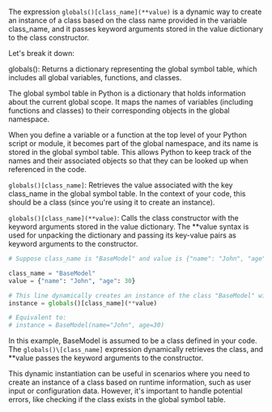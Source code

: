 The expression `globals()[class_name](**value)` is a dynamic way
to create an instance of a class based on the class name
provided in the variable class_name, and it passes keyword
arguments stored in the value dictionary to the class constructor.

Let's break it down:

globals(): Returns a dictionary representing the global symbol
table, which includes all global variables, functions, and classes.

The global symbol table in Python is a dictionary that holds information about the current global scope. It maps the names of variables (including functions and classes) to their corresponding objects in the global namespace.

When you define a variable or a function at the top level of your Python script or module, it becomes part of the global namespace, and its name is stored in the global symbol table. This allows Python to keep track of the names and their associated objects so that they can be looked up when referenced in the code.

`globals()[class_name]`: Retrieves the value associated with the
key class_name in the global symbol table. In the context of your
code, this should be a class (since you're using it to create an
instance).

`globals()[class_name](**value)`: Calls the class constructor with
the keyword arguments stored in the value dictionary. The \*\*value
syntax is used for unpacking the dictionary and passing its
key-value pairs as keyword arguments to the constructor.

```python
# Suppose class_name is "BaseModel" and value is {"name": "John", "age": 30}

class_name = "BaseModel"
value = {"name": "John", "age": 30}

# This line dynamically creates an instance of the class "BaseModel" with the specified keyword arguments
instance = globals()[class_name](**value)

# Equivalent to:
# instance = BaseModel(name="John", age=30)
```

In this example, BaseModel is assumed to be a class defined in your code. The `globals()\[class_name]` expression dynamically retrieves the class, and \*\*value passes the keyword arguments to the constructor.

This dynamic instantiation can be useful in scenarios where you need to create an instance of a class based on runtime information, such as user input or configuration data. However, it's important to handle potential errors, like checking if the class exists in the global symbol table.
